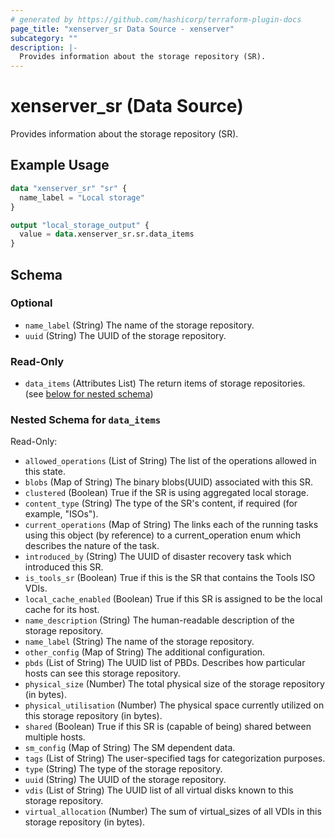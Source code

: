 ```yaml
---
# generated by https://github.com/hashicorp/terraform-plugin-docs
page_title: "xenserver_sr Data Source - xenserver"
subcategory: ""
description: |-
  Provides information about the storage repository (SR).
---
```


# xenserver_sr (Data Source)

Provides information about the storage repository (SR).

## Example Usage

```terraform
data "xenserver_sr" "sr" {
  name_label = "Local storage"
}

output "local_storage_output" {
  value = data.xenserver_sr.sr.data_items
}
```

<!-- schema generated by tfplugindocs -->
## Schema

### Optional

- `name_label` (String) The name of the storage repository.
- `uuid` (String) The UUID of the storage repository.

### Read-Only

- `data_items` (Attributes List) The return items of storage repositories. (see [below for nested schema](#nestedatt--data_items))

<a id="nestedatt--data_items"></a>
### Nested Schema for `data_items`

Read-Only:

- `allowed_operations` (List of String) The list of the operations allowed in this state.
- `blobs` (Map of String) The binary blobs(UUID) associated with this SR.
- `clustered` (Boolean) True if the SR is using aggregated local storage.
- `content_type` (String) The type of the SR's content, if required (for example, "ISOs").
- `current_operations` (Map of String) The links each of the running tasks using this object (by reference) to a current_operation enum which describes the nature of the task.
- `introduced_by` (String) The UUID of disaster recovery task which introduced this SR.
- `is_tools_sr` (Boolean) True if this is the SR that contains the Tools ISO VDIs.
- `local_cache_enabled` (Boolean) True if this SR is assigned to be the local cache for its host.
- `name_description` (String) The human-readable description of the storage repository.
- `name_label` (String) The name of the storage repository.
- `other_config` (Map of String) The additional configuration.
- `pbds` (List of String) The UUID list of PBDs. Describes how particular hosts can see this storage repository.
- `physical_size` (Number) The total physical size of the storage repository (in bytes).
- `physical_utilisation` (Number) The physical space currently utilized on this storage repository (in bytes).
- `shared` (Boolean) True if this SR is (capable of being) shared between multiple hosts.
- `sm_config` (Map of String) The SM dependent data.
- `tags` (List of String) The user-specified tags for categorization purposes.
- `type` (String) The type of the storage repository.
- `uuid` (String) The UUID of the storage repository.
- `vdis` (List of String) The UUID list of all virtual disks known to this storage repository.
- `virtual_allocation` (Number) The sum of virtual_sizes of all VDIs in this storage repository (in bytes).
